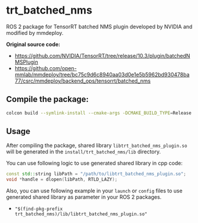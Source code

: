 # trt_batched_nms

ROS 2 package for TensorRT batched NMS plugin developed by NVIDIA and modified
by mmdeploy.

**Original source code:**

- https://github.com/NVIDIA/TensorRT/tree/release/10.3/plugin/batchedNMSPlugin
- https://github.com/open-mmlab/mmdeploy/tree/bc75c9d6c8940aa03d0e1e5b5962bd930478ba77/csrc/mmdeploy/backend_ops/tensorrt/batched_nms

## Compile the package:

```bash
colcon build --symlink-install --cmake-args -DCMAKE_BUILD_TYPE=Release
```

## Usage

After compiling the package, shared library `libtrt_batched_nms_plugin.so` will be
generated in the `install/trt_batched_nms/lib` directory.

You can use following logic to use generated shared library in cpp code:

```cpp
const std::string libPath = "/path/to/libtrt_batched_nms_plugin.so";
void *handle = dlopen(libPath, RTLD_LAZY);
```

Also, you can use following example in your `launch` or `config` files to use
generated shared library as parameter in your ROS 2 packages.

- `"$(find-pkg-prefix trt_batched_nms)/lib/libtrt_batched_nms_plugin.so"`